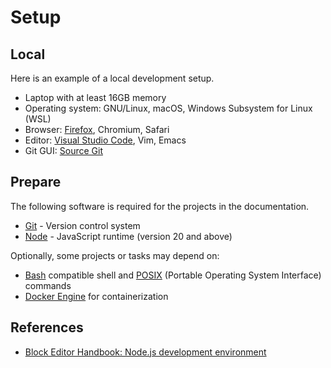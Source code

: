 # Setup

## Local

Here is an example of a local development setup.

- Laptop with at least 16GB memory
- Operating system: GNU/Linux, macOS, Windows Subsystem for Linux (WSL)
- Browser: [Firefox](https://www.mozilla.org/en-US/firefox/new/), Chromium, Safari 
- Editor: [Visual Studio Code](https://code.visualstudio.com/), Vim, Emacs
- Git GUI: [Source Git](https://sourcegit-scm.github.io/)

## Prepare

The following software is required for the projects in the documentation.

- [Git](https://git-scm.com/) - Version control system
- [Node](https://nodejs.org) - JavaScript runtime (version 20 and above)

Optionally, some projects or tasks may depend on:

- [Bash](https://en.wikipedia.org/wiki/Bash_(Unix_shell)) compatible shell and [POSIX](https://en.wikipedia.org/wiki/List_of_POSIX_commands) (Portable Operating System Interface) commands
- [Docker Engine](https://docs.docker.com/engine/) for containerization

## References

- [Block Editor Handbook: Node.js development environment](https://developer.wordpress.org/block-editor/getting-started/devenv/nodejs-development-environment/)

